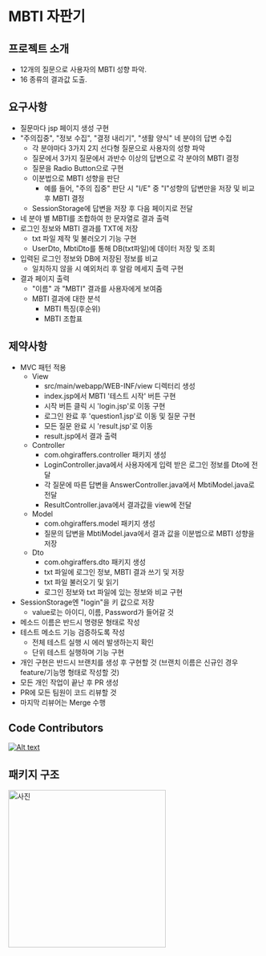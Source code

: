 # MBTI 자판기

## 프로젝트 소개
- 12개의 질문으로 사용자의 MBTI 성향 파악.
- 16 종류의 결과값 도출.

## 요구사항
- 질문마다 jsp 페이지 생성 구현
- "주의집중", "정보 수집", "결정 내리기", "생활 양식" 네 분야의 답변 수집
  - 각 분야마다 3가지 2지 선다형 질문으로 사용자의 성향 파악
  - 질문에서 3가지 질문에서 과반수 이상의 답변으로 각 분야의 MBTI 결정
  - 질문을 Radio Button으로 구현
  - 이분법으로 MBTI 성향을 판단
    - 예를 들어, "주의 집중" 판단 시 "I/E" 중 "I"성향의 답변만을 저장 및 비교 후 MBTI 결정
  - SessionStorage에 답변을 저장 후 다음 페이지로 전달
- 네 분야 별 MBTI를 조합하여 한 문자열로 결과 출력
- 로그인 정보와 MBTI 결과를 TXT에 저장
  - txt 파일 제작 및 불러오기 기능 구현
  - UserDto, MbtiDto를 통해 DB(txt파일)에 데이터 저장 및 조회
- 입력된 로그인 정보와 DB에 저장된 정보를 비교
  - 일치하지 않을 시 예외처리 후 알람 메세지 출력 구현
- 결과 페이지 출력
  - "이름" 과 "MBTI" 결과를 사용자에게 보여줌
  - MBTI 결과에 대한 분석
    - MBTI 특징(후순위) 
    - MBTI 조합표

## 제약사항
- MVC 패턴 적용
  - View
    - src/main/webapp/WEB-INF/view 디렉터리 생성
    - index.jsp에서 MBTI '테스트 시작' 버튼 구현
    - 시작 버튼 클릭 시 'login.jsp'로 이동 구현
    - 로그인 완료 후 'question1.jsp'로 이동 및 질문 구현
    - 모든 질문 완료 시 'result.jsp'로 이동
    - result.jsp에서 결과 출력
  - Controller
    - com.ohgiraffers.controller 패키지 생성
    - LoginController.java에서 사용자에게 입력 받은 로그인 정보를 Dto에 전달
    - 각 질문에 따른 답변을 AnswerController.java에서 MbtiModel.java로 전달
    - ResultController.java에서 결과값을 view에 전달
  - Model
    - com.ohgiraffers.model 패키지 생성
    - 질문의 답변을 MbtiModel.java에서 결과 값을 이분법으로 MBTI 성향을 저장
  - Dto
    - com.ohgiraffers.dto 패키지 생성
    - txt 파일에 로그인 정보, MBTI 결과 쓰기 및 저장
    - txt 파일 불러오기 및 읽기
    - 로그인 정보와 txt 파일에 있는 정보와 비교 구현
- SessionStorage엔 "login"을 키 값으로 저장
  - value로는 아이디, 이름, Password가 들어갈 것  
- 메소드 이름은 반드시 명령문 형태로 작성
- 테스트 메소드 기능 검증하도록 작성
  - 전체 테스트 실행 시 에러 발생하는지 확인
  - 단위 테스트 실행하며 기능 구현
- 개인 구현은 반드시 브랜치를 생성 후 구현할 것
  (브랜치 이름은 신규인 경우 feature/기능명 형태로 작성할 것)
- 모든 개인 작업이 끝난 후 PR 생성
- PR에 모든 팀원이 코드 리뷰할 것
- 마지막 리뷰어는 Merge 수행

## Code Contributors
[![Alt text](https://avatars.githubusercontent.com/u/88484476?v=4)](https://github.com/Dylan-SonJungin)


## 패키지 구조
<img width="314" alt="사진" src="https://github.com/MTVS-Server/servlet-calculator/assets/134986842/ff64372d-d28f-46a9-965f-2d177320f698">
